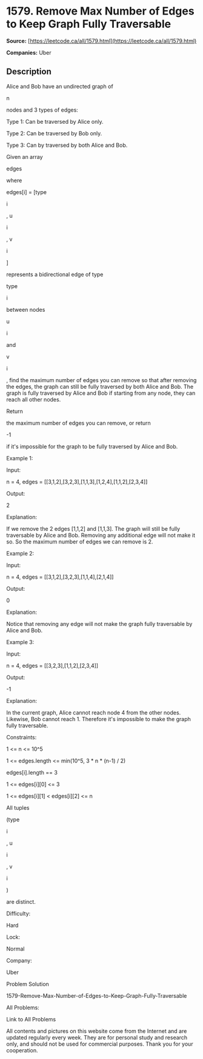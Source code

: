 # 1579. Remove Max Number of Edges to Keep Graph Fully Traversable

**Source:** [https://leetcode.ca/all/1579.html](https://leetcode.ca/all/1579.html)

**Companies:** Uber

## Description

Alice and Bob have an undirected graph of

n

nodes and 3
            types of edges:

Type 1: Can be traversed by Alice only.

Type 2: Can be traversed by Bob only.

Type 3: Can by traversed by both Alice and Bob.

Given an array

edges

where

edges[i] =
                [type

i

, u

i

, v

i

]

represents a
                bidirectional edge of type

type

i

between nodes

u

i

and

v

i

,
                find the maximum number of edges you can remove so that after removing the edges,
                the graph can still be fully traversed by both Alice and Bob. The graph is fully
                traversed by Alice and Bob if starting from any node, they can reach all other
                nodes.

Return

the maximum number of edges you can remove, or return

-1

if it's impossible for the graph to be fully traversed by Alice and Bob.

Example 1:

Input:

n = 4, edges = [[3,1,2],[3,2,3],[1,1,3],[1,2,4],[1,1,2],[2,3,4]]

Output:

2

Explanation:

If we remove the 2 edges [1,1,2] and [1,1,3]. The graph will still be fully traversable by Alice and Bob. Removing any additional edge will not make it so. So the maximum number of edges we can remove is 2.

Example 2:

Input:

n = 4, edges = [[3,1,2],[3,2,3],[1,1,4],[2,1,4]]

Output:

0

Explanation:

Notice that removing any edge will not make the graph fully traversable by Alice and Bob.

Example 3:

Input:

n = 4, edges = [[3,2,3],[1,1,2],[2,3,4]]

Output:

-1

Explanation:

In the current graph, Alice cannot reach node 4 from the other nodes. Likewise, Bob cannot reach 1. Therefore it's impossible to make the graph fully traversable.

Constraints:

1 <= n <= 10^5

1 <= edges.length <= min(10^5, 3 * n * (n-1) / 2)

edges[i].length == 3

1 <= edges[i][0] <= 3

1 <= edges[i][1] < edges[i][2] <= n

All tuples

(type

i

, u

i

, v

i

)

are
                    distinct.

Difficulty:

Hard

Lock:

Normal

Company:

Uber

Problem Solution

1579-Remove-Max-Number-of-Edges-to-Keep-Graph-Fully-Traversable

All Problems:

Link to All Problems

All contents and pictures on this website come from the Internet and are updated regularly every week. They are for personal study and research only, and should not be used for commercial purposes. Thank you for your cooperation.

